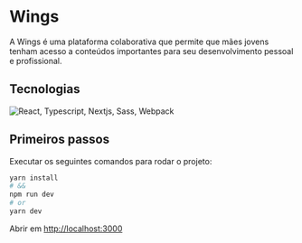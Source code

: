 # Wings
A Wings é uma plataforma colaborativa que permite que mães jovens tenham acesso a conteúdos importantes para seu desenvolvimento pessoal e profissional.

## Tecnologias

<img  src="https://imgur.com/DhCORcq.png"  title="React, Typescript, Nextjs, Sass, Webpack"  >

## Primeiros passos

Executar os seguintes comandos para rodar o projeto:

```bash
yarn install
# &&
npm run dev
# or
yarn dev
```

Abrir em [http://localhost:3000](http://localhost:3000)
